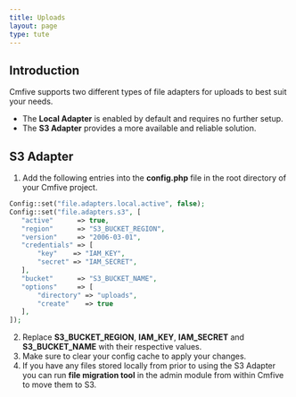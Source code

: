 ```yaml
---
title: Uploads
layout: page
type: tute
---
```


## Introduction

Cmfive supports two different types of file adapters for uploads to best suit your needs.

- The <b>Local Adapter</b> is enabled by default and requires no further setup.
- The <b>S3 Adapter</b> provides a more available and reliable solution.

## S3 Adapter

1. Add the following entries into the <b>config.php</b> file in the root directory of your Cmfive project.
```php
Config::set("file.adapters.local.active", false);
Config::set("file.adapters.s3", [
   "active"      => true,
   "region"      => "S3_BUCKET_REGION",
   "version"     => "2006-03-01",
   "credentials" => [
       "key"    => "IAM_KEY",
       "secret" => "IAM_SECRET",
   ],
   "bucket"      => "S3_BUCKET_NAME",
   "options"     => [
       "directory" => "uploads",
       "create"    => true
   ],
]);
```
2. Replace <b>S3_BUCKET_REGION</b>, <b>IAM_KEY</b>, <b>IAM_SECRET</b> and <b>S3_BUCKET_NAME</b> with their respective values.
3. Make sure to clear your config cache to apply your changes.
4. If you have any files stored locally from prior to using the S3 Adapter you can run <b>file migration tool</b> in the admin module from within Cmfive to move them to S3.